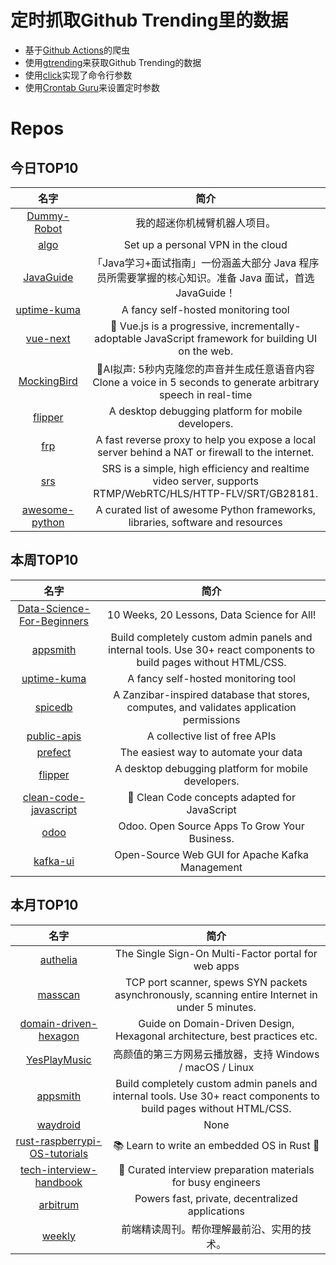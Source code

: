 # 定时抓取Github Trending里的数据
* 基于[Github Actions](https://docs.github.com/en/actions)的爬虫
* 使用[gtrending](https://github.com/hedythedev/gtrending)来获取Github Trending的数据
* 使用[click](https://github.com/pallets/click)实现了命令行参数
* 使用[Crontab Guru](https://crontab.guru/)来设置定时参数

# Repos
## 今日TOP10 
<!-- START OF DAILY_TOP10_REPOS -->
| 名字 | 简介 |
| :----: | :----: |
| [Dummy-Robot](https://github.com/peng-zhihui/Dummy-Robot) | 我的超迷你机械臂机器人项目。 |
| [algo](https://github.com/trailofbits/algo) | Set up a personal VPN in the cloud |
| [JavaGuide](https://github.com/Snailclimb/JavaGuide) | 「Java学习+面试指南」一份涵盖大部分 Java 程序员所需要掌握的核心知识。准备 Java 面试，首选 JavaGuide！ |
| [uptime-kuma](https://github.com/louislam/uptime-kuma) | A fancy self-hosted monitoring tool |
| [vue-next](https://github.com/vuejs/vue-next) | 🖖 Vue.js is a progressive, incrementally-adoptable JavaScript framework for building UI on the web. |
| [MockingBird](https://github.com/babysor/MockingBird) | 🚀AI拟声: 5秒内克隆您的声音并生成任意语音内容 Clone a voice in 5 seconds to generate arbitrary speech in real-time |
| [flipper](https://github.com/facebook/flipper) | A desktop debugging platform for mobile developers. |
| [frp](https://github.com/fatedier/frp) | A fast reverse proxy to help you expose a local server behind a NAT or firewall to the internet. |
| [srs](https://github.com/ossrs/srs) | SRS is a simple, high efficiency and realtime video server, supports RTMP/WebRTC/HLS/HTTP-FLV/SRT/GB28181. |
| [awesome-python](https://github.com/vinta/awesome-python) | A curated list of awesome Python frameworks, libraries, software and resources |
<!-- END OF DAILY_TOP10_REPOS -->

## 本周TOP10
<!-- START OF WEEKLY_TOP10_REPOS -->
| 名字 | 简介 |
| :----: | :----: |
| [Data-Science-For-Beginners](https://github.com/microsoft/Data-Science-For-Beginners) | 10 Weeks, 20 Lessons, Data Science for All! |
| [appsmith](https://github.com/appsmithorg/appsmith) | Build completely custom admin panels and internal tools. Use 30+ react components to build pages without HTML/CSS. |
| [uptime-kuma](https://github.com/louislam/uptime-kuma) | A fancy self-hosted monitoring tool |
| [spicedb](https://github.com/authzed/spicedb) | A Zanzibar-inspired database that stores, computes, and validates application permissions |
| [public-apis](https://github.com/public-apis/public-apis) | A collective list of free APIs |
| [prefect](https://github.com/PrefectHQ/prefect) | The easiest way to automate your data |
| [flipper](https://github.com/facebook/flipper) | A desktop debugging platform for mobile developers. |
| [clean-code-javascript](https://github.com/ryanmcdermott/clean-code-javascript) | 🛁 Clean Code concepts adapted for JavaScript |
| [odoo](https://github.com/odoo/odoo) | Odoo. Open Source Apps To Grow Your Business. |
| [kafka-ui](https://github.com/provectus/kafka-ui) | Open-Source Web GUI for Apache Kafka Management |
<!-- END OF WEEKLY_TOP10_REPOS -->

## 本月TOP10
<!-- START OF MONTHLY_TOP10_REPOS -->
| 名字 | 简介 |
| :----: | :----: |
| [authelia](https://github.com/authelia/authelia) | The Single Sign-On Multi-Factor portal for web apps |
| [masscan](https://github.com/robertdavidgraham/masscan) | TCP port scanner, spews SYN packets asynchronously, scanning entire Internet in under 5 minutes. |
| [domain-driven-hexagon](https://github.com/Sairyss/domain-driven-hexagon) | Guide on Domain-Driven Design, Hexagonal architecture, best practices etc. |
| [YesPlayMusic](https://github.com/qier222/YesPlayMusic) | 高颜值的第三方网易云播放器，支持 Windows / macOS / Linux |
| [appsmith](https://github.com/appsmithorg/appsmith) | Build completely custom admin panels and internal tools. Use 30+ react components to build pages without HTML/CSS. |
| [waydroid](https://github.com/waydroid/waydroid) | None |
| [rust-raspberrypi-OS-tutorials](https://github.com/rust-embedded/rust-raspberrypi-OS-tutorials) | 📚 Learn to write an embedded OS in Rust 🦀 |
| [tech-interview-handbook](https://github.com/yangshun/tech-interview-handbook) | 💯 Curated interview preparation materials for busy engineers |
| [arbitrum](https://github.com/OffchainLabs/arbitrum) | Powers fast, private, decentralized applications |
| [weekly](https://github.com/ascoders/weekly) | 前端精读周刊。帮你理解最前沿、实用的技术。 |
<!-- END OF MONTHLY_TOP10_REPOS -->
